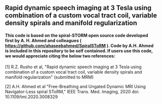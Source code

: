 ## Rapid dynamic speech imaging at 3 Tesla using combination of a custom vocal tract coil, variable density spirals and manifold regularization

#### This code is based on the  spiral-STORM open source code developed first by A. H. Ahmed and colleagues ( https://github.com/ahaseebahmed/SpiralSToRM ). Code by A.H. Ahmed is included in this repository to be self contained. If users use this code, we would appreciate citing the below two references:

[1] R.Z. Rusho et al, "Rapid dynamic speech imaging at 3 Tesla using combination of a custom vocal tract coil, variable density spirals and manifold regularization" (submitted to MRM)

[2] A.H. Ahmed et al "Free-Breathing and Ungated Dynamic MRI Using Navigator-Less spiral SToRM," IEEE Trans. Med. Imaging, 2020 doi: 10.1109/tmi.2020.3008329

 

